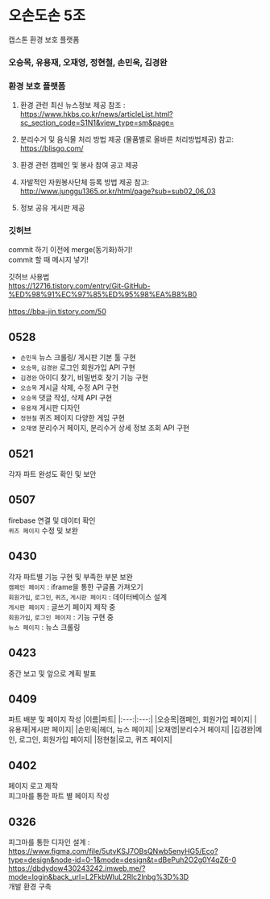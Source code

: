 #  오손도손 5조 
캡스톤 환경 보호 플랫폼
### 오승목, 유용재, 오재영, 정현철, 손민욱, 김경완

### 환경 보호 플랫폼 
1. 환경 관련 최신 뉴스정보 제공
참조 : https://www.hkbs.co.kr/news/articleList.html?sc_section_code=S1N1&view_type=sm&page=

2. 분리수거 및 음식물 처리 방법 제공
  (물품별로 올바른 처리방법제공)
참고: https://blisgo.com/

3. 환경 관련 캠페인 및 봉사 참여 공고 제공

4. 자발적인 자원봉사단체 등록 방법 제공
참고: http://www.junggu1365.or.kr/html/page?sub=sub02_06_03

5. 정보 공유 게시판 제공

### 깃허브  
commit 하기 이전에 merge(동기화)하기!<br>
commit 할 때 메시지 넣기!<br>

깃허브 사용법 <br> 
https://12716.tistory.com/entry/Git-GitHub-%ED%98%91%EC%97%85%ED%95%98%EA%B8%B0 <br>  
https://bba-jin.tistory.com/50<br> 

## 0528
* `손민욱` 뉴스 크롤링/ 게시판 기본 툴 구현 <br>
* `오승목`, `김경완` 로그인 회원가입 API 구현 <br>
* `김경완` 아이디 찾기, 비밀번호 찾기 기능 구현 <br>
* `오승목` 게시글 삭제, 수정 API 구현 <br>
* `오승목` 댓글 작성, 삭제 API 구현 <br>
* `유용재` 게시판 디자인 <br>
* `정현철` 퀴즈 페이지 다양한 게임 구현 <br>
* `오재영` 분리수거 페이지, 분리수거 상세 정보 조회 API 구현 <br>

## 0521 
각자 파트 완성도 확인 및 보안

## 0507
firebase 연결 및 데이터 확인<br>
`퀴즈 페이지` 수정 및 보완

## 0430
각자 파트별 기능 구현 및 부족한 부분 보완<br>
`캠페인 페이지` : iframe을 통한 구글폼 가져오기<br>
`회원가입`, `로그인`, `퀴즈`, `게시판 페이지` : 데이터베이스 설계<br>
`게시판 페이지` : 글쓰기 페이지 제작 중<br>
`회원가입`, `로그인 페이지` : 기능 구현 중<br>
`뉴스 페이지` : 뉴스 크롤링 <br>
## 0423
중간 보고 및 앞으로 계획 발표

## 0409
파트 배분 및 페이지 작성
|이름|파트|
|:---:|:---:|
|오승목|캠페인, 회원가입 페이지|
|유용재|게시판 페이지|
|손민욱|헤더, 뉴스 페이지|
|오재영|분리수거 페이지|
|김경완|메인, 로그인, 회원가입 페이지|
|정현철|로고, 퀴즈 페이지|

## 0402
페이지 로고 제작 <br>
피그마를 통한 파트 별 페이지 작성

## 0326
피그마를 통한 디자인 설계 : https://www.figma.com/file/5utvKSJ7OBsQNwb5enyHG5/Eco?type=design&node-id=0-1&mode=design&t=dBePuh2O2g0Y4qZ6-0 <br>
https://dbdydow430243242.imweb.me/?mode=login&back_url=L2FkbWluL2Rlc2lnbg%3D%3D <br>
개발 환경 구축
